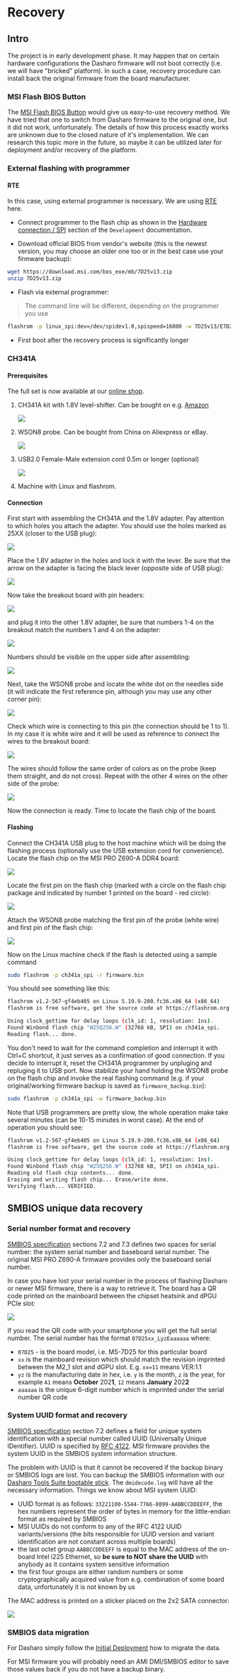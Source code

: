 # Recovery

## Intro

The project is in early development phase. It may happen that on certain
hardware configurations the Dasharo firmware will not boot correctly (i.e.
we will have "bricked" platform). In such a case, recovery procedure can
install back the original firmware from the board manufacturer.

### MSI Flash BIOS Button

The [MSI Flash BIOS Button](https://www.youtube.com/watch?v=iTkXunUAriE)
would give us easy-to-use recovery method. We have tried that one to switch
from Dasharo firmware to the original one, but it did not work, unfortunately.
The details of how this process exactly works are unknown due to the closed
nature of it's implementation. We can research this topic more in the future,
so maybe it can be utilized later for deployment and/or recovery of the
platform.

### External flashing with programmer

#### RTE

In this case, using external programmer is necessary. We are using
[RTE](https://3mdeb.com/open-source-hardware/#rte)
here.

* Connect programmer to the flash chip as shown in the
  [Hardware connection / SPI](../development/#hardware-connection) section of
  the `Development` documentation.

* Download official BIOS from vendor's website (this is the newest version, you
  may choose an older one too or in the best case use your firmware backup):

```bash
wget https://download.msi.com/bos_exe/mb/7D25v13.zip
unzip 7D25v13.zip
```

* Flash via external programmer:

> The command line will be different, depending on the programmer you use

```bash
flashrom -p linux_spi:dev=/dev/spidev1.0,spispeed=16000 -w 7D25v13/E7D25IMS.130
```

* First boot after the recovery process is significantly longer

### CH341A

#### Prerequisites

The full set is now available at our [online shop](https://3mdeb.com/shop/modules/ch341a-flash-bios-usb-programmer-kit-soic8-sop8/).

1. CH341A kit with 1.8V level-shifter. Can be bought on e.g. [Amazon](https://www.amazon.com/programmer-ch341a-Programmer-Adapter-Converter/dp/B07WP9FKZ2)

    ![](/images/ch341a_rec/ch341a_kit.jpg)

2. WSON8 probe. Can be bought from China on Aliexpress or eBay.

    ![](/images/ch341a_rec/wson8_probe.jpg)

3. USB2.0 Female-Male extension cord 0.5m or longer (optional)

    ![](/images/ch341a_rec/usb_ext.jpg)

4. Machine with Linux and flashrom.

#### Connection

First start with assembling the CH341A and the 1.8V adapter. Pay attention to
which holes you attach the adapter. You should use the holes marked as 25XX
(closer to the USB plug):

![](/images/ch341a_rec/ch341a.jpg)

Place the 1.8V adapter in the holes and lock it with the lever. Be sure that
the arrow on the adapter is facing the black lever (opposite side of USB plug):

![](/images/ch341a_rec/adapter_assemble.jpg)

Now take the breakout board with pin headers:

![](/images/ch341a_rec/pin_breakout.jpg)

and plug it into the other 1.8V adapter, be sure that numbers 1-4 on the breakout
match the numbers 1 and 4 on the adapter:

![](/images/ch341a_rec/adapter_shifter.jpg)

Numbers should be visible on the upper side after assembling:

![](/images/ch341a_rec/breakout_assemble.jpg)

Next, take the WSON8 probe and locate the white dot on the needles side (it
will indicate the first reference pin, although you may use any other corner pin):

![](/images/ch341a_rec/wson8_probe2.jpg)

Check which wire is connecting to this pin (the connection should be 1 to 1).
In my case it is white wire and it will be used as reference to connect the
wires to the breakout board:

![](/images/ch341a_rec/wire_attach2.jpg)

The wires should follow the same order of colors as on the probe (keep them
straight, and do not cross). Repeat with the other 4 wires on the other side of the
probe:

![](/images/ch341a_rec/wire_attach1.jpg)

Now the connection is ready. Time to locate the flash chip of the board.

#### Flashing

Connect the CH341A USB plug to the host machine which will be doing the
flashing process (optionally use the USB extension cord for convenience).
Locate the flash chip on the MSI PRO Z690-A DDR4 board:

![](/images/ch341a_rec/msi_z690a.jpg)

Locate the first pin on the flash chip (marked with a circle on the flash chip
package and indicated by number 1 printed on the board - red circle):

![](/images/ch341a_rec/msi_flash.jpg)

Attach the WSON8 probe matching the first pin of the probe (white wire) and
first pin of the flash chip:

![](/images/ch341a_rec/probe_attach.jpg)

Now on the Linux machine check if the flash is detected using a sample command

```bash
sudo flashrom -p ch341a_spi -r firmware.bin
```

You should see something like this:

```bash
flashrom v1.2-567-gf4eb405 on Linux 5.19.9-200.fc36.x86_64 (x86_64)
flashrom is free software, get the source code at https://flashrom.org

Using clock_gettime for delay loops (clk_id: 1, resolution: 1ns).
Found Winbond flash chip "W25Q256.W" (32768 kB, SPI) on ch341a_spi.
Reading flash... done.
```

You don't need to wait for the command completion and interrupt it with Ctrl+C
shortcut, it just serves as a confirmation of good connection. If you decide to
interrupt it, reset the CH341A programmer by unpluging and repluging it to USB
port. Now stabilize your hand holding the WSON8 probe on the flash chip and
invoke the real flashing command (e.g. if your original/working firmware backup
is saved as `firmware_backup.bin`):

```bash
sudo flashrom -p ch341a_spi -w firmware_backup.bin
```

Note that USB programmers are pretty slow, the whole operation make take
several minutes (can be 10-15 minutes in worst case). At the end of operation
you should see:

```bash
flashrom v1.2-567-gf4eb405 on Linux 5.19.9-200.fc36.x86_64 (x86_64)
flashrom is free software, get the source code at https://flashrom.org

Using clock_gettime for delay loops (clk_id: 1, resolution: 1ns).
Found Winbond flash chip "W25Q256.W" (32768 kB, SPI) on ch341a_spi.
Reading old flash chip contents... done.
Erasing and writing flash chip... Erase/write done.
Verifying flash... VERIFIED.
```

## SMBIOS unique data recovery

### Serial number format and recovery

[SMBIOS specification](https://www.dmtf.org/sites/default/files/standards/documents/DSP0134_3.4.0.pdf)
sections 7.2 and 7.3 defines two spaces for serial number: the system serial
number and baseboard serial number. The original MSI PRO Z690-A firmware
provides only the baseboard serial number.

In case you have lost your serial number in the process of flashing Dasharo or
newer MSI firmware, there is a way to retrieve it. The board has a QR code
printed on the mainboard between the chipset heatsink and dPGU PCIe slot:

![](/images/msi_sn_qr.jpg)

If you read the QR code with your smartphone you will get the full serial
number. The serial number has the format `07D25xx_LyzEaaaaaa` where:

* `07D25` - is the board model, i.e. MS-7D25 for this particular board
* `xx` is the mainboard revision which should match the revision imprinted
  between the M2_1 slot and dGPU slot. E.g. `xx=11` means VER:1.1
* `yz` is the manufacturing date in hex, i.e. `y` is the month, `z` is the
  year, for example `A1` means **October** 202**1**, `12` means **January**
  202**2**
* `aaaaaa` is the unique 6-digit number which is imprinted under the serial
  number QR code

### System UUID format and recovery

[SMBIOS specification](https://www.dmtf.org/sites/default/files/standards/documents/DSP0134_3.4.0.pdf)
section 7.2 defines a field for unique system identification with a special
number called UUID (Universally Unique IDentifier). UUID is specified by
[RFC 4122](https://datatracker.ietf.org/doc/html/rfc4122). MSI firmware
provides the system UUID in the SMBIOS system information structure.

The problem with UUID is that it cannot be recovered if the backup binary or
SMBIOS logs are lost. You can backup the SMBIOS information with our
[Dasharo Tools Suite bootable stick](../../../dasharo-tools-suite/documentation#bootable-usb-stick).
The `dmidecode.log` will have all the necessary information. Things we know
about MSI system UUID:

* UUID format is as follows: `33221100-5544-7766-8899-AABBCCDDEEFF`, the hex
  numbers represent the order of bytes in memory for the little-endian format
  as required by SMBIOS
* MSI UUIDs do not conform to any of the RFC 4122 UUID variants/versions (the
  bits responsible for UUID version and variant identification are not constant
  across multiple boards)
* the last octet group `AABBCCDDEEFF` is equal to the MAC address of the
  on-board Intel i225 Ethernet, so **be sure to NOT share the UUID** with
  anybody as it contains system sensitive information
* the first four groups are either random numbers or some cryptographically
  acquired value from e.g. combination of some board data, unfortunately it is
  not known by us

The MAC address is printed on a sticker placed on the 2x2 SATA connector:

![](/images/msi_mac.jpg)

### SMBIOS data migration

For Dasharo simply follow the [Initial Deployment](initial-deployment.md) how
to migrate the data.

For MSI firmware you will probably need an AMI DMI/SMBIOS editor to save those
values back if you do not have a backup binary.
